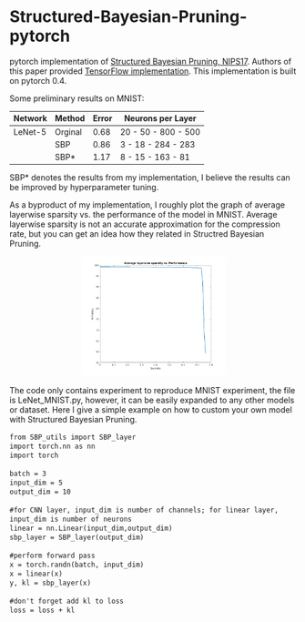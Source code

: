 # Structured-Bayesian-Pruning-pytorch
pytorch implementation of [Structured Bayesian Pruning, NIPS17](https://arxiv.org/pdf/1705.07283.pdf). Authors of this paper provided [TensorFlow implementation](https://github.com/necludov/group-sparsity-sbp). This implementation is built on pytorch 0.4.

Some preliminary results on MNIST:


| Network | Method  | Error |	Neurons per Layer |
|--- | --- | --- | --- |
| LeNet-5 | Orginal | 0.68 |20 - 50 - 800 - 500|
|         | SBP     | 0.86 |3 - 18 - 284 - 283|
|         | SBP*    | 1.17 |8 - 15 - 163 - 81|

SBP* denotes the results from my implementation, I believe the results can be improved by hyperparameter tuning.

As a byproduct of my implementation, I roughly plot the graph of average layerwise sparsity vs. the performance of the model in MNIST. Average layerwise sparsity is not an accurate approximation for the compression rate, but you can get an idea how they related in Structred Bayesian Pruning.

<p align="center">
<img src="images/Layerwise-Sparsity.png?raw=true" height="50%" width="50%">
</p>

The code only contains experiment to reproduce MNIST experiment, the file is LeNet_MNIST.py, however, it can be easily expanded to any other models or dataset. Here I give a simple example on how to custom your own model with Structured Bayesian Pruning.
```
from SBP_utils import SBP_layer
import torch.nn as nn
import torch

batch = 3
input_dim = 5 
output_dim = 10

#for CNN layer, input_dim is number of channels; for linear layer, input_dim is number of neurons
linear = nn.Linear(input_dim,output_dim)
sbp_layer = SBP_layer(output_dim)

#perform forward pass
x = torch.randn(batch, input_dim)
x = linear(x)
y, kl = sbp_layer(x)

#don't forget add kl to loss
loss = loss + kl
```
